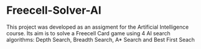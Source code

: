 # Freecell-Solver-AI
This project was developed as an assigment for the Artificial Intelligence course. Its aim is to solve a Freecell Card game using 4 AI search algorithms: Depth Search, Breadth Search, A* Search and Best First Seach

